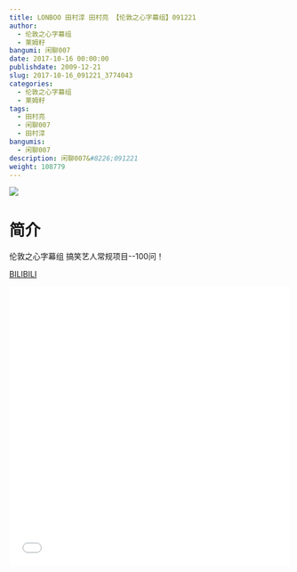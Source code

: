 ```yaml
---
title: LONBOO 田村淳 田村亮 【伦敦之心字幕组】091221
author: 
  - 伦敦之心字幕组
  - 莱姆籽
bangumi: 闲聊007
date: 2017-10-16 00:00:00
publishdate: 2009-12-21
slug: 2017-10-16_091221_3774043
categories: 
  - 伦敦之心字幕组
  - 莱姆籽
tags: 
  - 田村亮
  - 闲聊007
  - 田村淳
bangumis: 
  - 闲聊007
description: 闲聊007&#8226;091221
weight: 108779
---
```


![](https://i.imgur.com/Wu0UNWi.jpg)

# 简介  
伦敦之心字幕组 搞笑艺人常规项目--100问！

  [BILIBILI](https://www.bilibili.com/video/av3774043/)


<div class="vcontainer">  <iframe class='video' src="//www.bilibili.com/blackboard/player.html?aid=3774043" width="100%" height="500" frameborder="0" allowfullscreen="allowfullscreen"></iframe></div>
